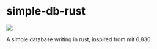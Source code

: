 # simple-db-rust

![](https://github.com/XiaochenCui/simple-db-rust/workflows/build/badge.svg)

A simple database writing in rust, inspired from mit 6.830